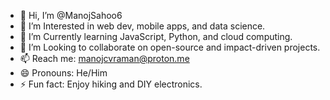- 👋 Hi, I’m @ManojSahoo6
- 👀 I’m Interested in web dev, mobile apps, and data science. 
- 🌱 I’m Currently learning JavaScript, Python, and cloud computing. 
- 💞️ I’m Looking to collaborate on open-source and impact-driven projects.
- 📫 Reach me: manojcvraman@proton.me  
- 😄 Pronouns: He/Him 
- ⚡ Fun fact: Enjoy hiking and DIY electronics.

<!---
ManojSahoo24/ManojSahoo24 is a ✨ special ✨ repository because its `README.md` (this file) appears on your GitHub profile.
You can click the Preview link to take a look at your changes.
--->
